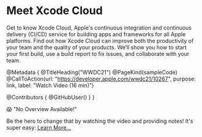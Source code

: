 # Meet Xcode Cloud

Get to know Xcode Cloud, Apple's continuous integration and continuous delivery (CI/CD) service for building apps and frameworks for all Apple platforms. Find out how Xcode Cloud can improve both the productivity of your team and the quality of your products. We’ll show you how to start your first build, use a build report to fix issues, and collaborate with your team.

@Metadata {
   @TitleHeading("WWDC21")
   @PageKind(sampleCode)
   @CallToAction(url: "https://developer.apple.com/wwdc21/10267", purpose: link, label: "Watch Video (16 min)")

   @Contributors {
      @GitHubUser(<replace this with your GitHub handle>)
   }
}

😱 "No Overview Available!"

Be the hero to change that by watching the video and providing notes! It's super easy:
 [Learn More…](https://wwdcnotes.github.io/WWDCNotes/documentation/wwdcnotes/contributing)
